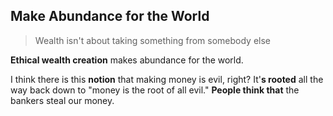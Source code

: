 ## Make Abundance for the World
> Wealth isn't about taking something from somebody else

__Ethical wealth creation__ makes abundance for the world.

I think there is this __notion__ that making money is evil, right?
It'__s rooted__ all the way back down to "money is the root of all evil."
__People think that__ the bankers steal our money.
